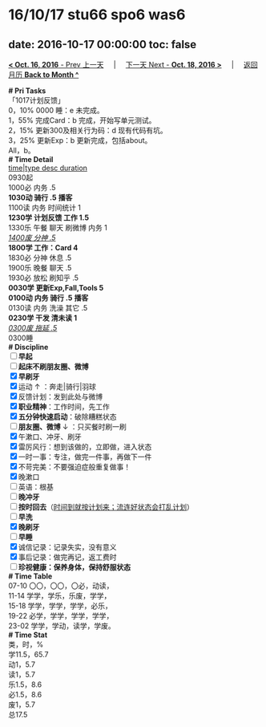 # 16/10/17 stu66 spo6 was6

date: 2016-10-17 00:00:00
toc: false
---
[**< Oct. 16, 2016** - Prev 上一天](/lifelogs/2016/10/d16.html) &nbsp; &nbsp; | &nbsp; &nbsp; [下一天 Next - **Oct. 18, 2016 >**](/lifelogs/2016/10/d18.html) &nbsp; &nbsp; |  &nbsp; &nbsp; [返回月历 **Back to Month ^**](/lifelogs/2016/10/index.html)
<br/><div><b># Pri Tasks</b></div><div>「1017计划反馈」</div><div>0，10% 0000 睡：e 未完成。</div><div>1，55% 完成Card：b 完成，开始写单元测试。</div><div>2，15% 更新300及相关行为码：d 现有代码有坑。</div><div>3，25% 更新Exp：b 更新完成，包括about。</div><div>All，b。</div><div><b># Time Detail</b></div><div><u>time|type desc duration</u></div><div>0930起</div><div>1000必 内务 .5</div><div><b>1030动 骑行 .5</b> <b>播客</b></div><div>1100读 内务 时间统计 1</div><div><b>1230学 计划反馈 工作 1.5</b></div><div>1330乐 午餐 聊天 刷微博 内务 1</div><div><u><i>1400废 分神 .5</i></u></div><div><b>1800学 工作：Card 4</b></div><div>1830必 分神 休息 .5</div><div>1900乐 晚餐 聊天 .5</div><div>1930必 放松 刷知乎 .5</div><div><b>0030学 更新Exp,Fall,Tools 5</b></div><div><b>0100动 内务 骑行 .5</b> <b>播客</b></div><div>0130读 内务 洗澡 其它 .5</div><div><b>0230学 干发 清未读 1</b></div><div><u><i>0300废 拖延 .5</i></u></div><div>0300睡</div><div><b># Discipline</b></div><div><b><input type="checkbox"/></b><b>早起</b></div><div><input type="checkbox"/><b>起床不刷</b><b>朋友圈、微博</b></div><div><input checked="true" type="checkbox"/><b>早刷牙</b></div><div><input checked="true" type="checkbox"/>运动 ↑ ：奔走|骑行|羽球</div><div><input checked="true" type="checkbox"/>反馈计划：发到此处与微博</div><div><input checked="true" type="checkbox"/><b>职业精神</b>：工作时间，先工作</div><div><input checked="true" type="checkbox"/><b>五分钟快速启动</b>：破除糟糕状态</div><div><input type="checkbox"/><b>朋友圈、微博</b> ↓ ：只买餐时刷一刷</div><div><input checked="true" type="checkbox"/>午漱口、冲牙、刷牙</div><div><input checked="true" type="checkbox"/>雷厉风行：想到该做的，立即做，进入状态</div><div><input checked="true" type="checkbox"/>一时一事：专注，做完一件事，再做下一件</div><div><input checked="true" type="checkbox"/>不苛完美：不要强迫症般重复做事！</div><div><input checked="true" type="checkbox"/>晚漱口</div><div><input type="checkbox"/>英语：根基</div><div><b><input type="checkbox"/></b><b>晚冲牙</b></div><div><u><input type="checkbox"/></u><b>按时回去</b>（<u>时间到就按计划来；流连好状态会打乱计划</u>）</div><div><input type="checkbox"/><b>早洗</b></div><div><b><input checked="true" type="checkbox"/></b><b>晚刷牙</b></div><div><input type="checkbox"/><b>早睡</b></div><div><input checked="true" type="checkbox"/>诚信记录：记录失实，没有意义</div><div><input checked="true" type="checkbox"/>事后记录：做完再记，返工费时</div><div><b><input type="checkbox"/></b><b>珍视健康：保养身体，保持舒服状态</b></div><div><b># Time Table</b></div><div>07-10 〇〇，〇〇，〇必，动读，</div><div>11-14 学学，学乐，乐废，学学，</div><div>15-18 学学，学学，学学，必乐，</div><div>19-22 必学，学学，学学，学学，</div><div>23-02 学学，学动，读学，学废。</div><div><b># Time Stat</b></div><div>类，时，%</div><div>学11.5，65.7</div><div>动1，5.7</div><div>读1，5.7</div><div>乐1.5，8.6</div><div>必1.5，8.6</div><div>废1，5.7</div><div>总17.5</div>
